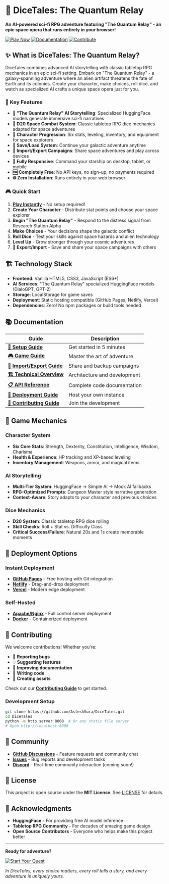 # 🎲 DiceTales: The Quantum Relay

**An AI-powered sci-fi RPG adventure featuring "The Quantum Relay" - an epic space opera that runs entirely in your browser!**

[![Play Now](https://img.shields.io/badge/🎮-Play%20Now-green?style=for-the-badge)](index.html)
[![Documentation](https://img.shields.io/badge/📚-Documentation-blue?style=for-the-badge)](docs/README.md)
[![Contribute](https://img.shields.io/badge/🤝-Contribute-orange?style=for-the-badge)](docs/CONTRIBUTING.md)

## ✨ What is DiceTales: The Quantum Relay?

DiceTales combines advanced AI storytelling with classic tabletop RPG mechanics in an epic sci-fi setting. Embark on "The Quantum Relay" - a galaxy-spanning adventure where an alien artifact threatens the fate of Earth and its colonies. Create your character, make choices, roll dice, and watch as specialized AI crafts a unique space opera just for you.

### 🚀 Key Features

- **🤖 "The Quantum Relay" AI Storytelling**: Specialized HuggingFace models generate immersive sci-fi narratives
- **🎲 D20 Space Combat System**: Classic tabletop RPG dice mechanics adapted for space adventures
- **👤 Character Progression**: Six stats, leveling, inventory, and equipment for space explorers
- **💾 Save/Load System**: Continue your galactic adventure anytime
- **📂 Import/Export Campaigns**: Share space adventures and play across devices
- **📱 Fully Responsive**: Command your starship on desktop, tablet, or mobile
- **🆓 Completely Free**: No API keys, no sign-up, no payments required
- **🌐 Zero Installation**: Runs entirely in your web browser

### 🎮 Quick Start

1. **[Play Instantly](index.html)** - No setup required!
2. **Create Your Character** - Distribute stat points and choose your space explorer
3. **Begin "The Quantum Relay"** - Respond to the distress signal from Research Station Alpha
4. **Make Choices** - Your decisions shape the galactic conflict
5. **Roll Dice** - Test your skills against space hazards and alien technology
6. **Level Up** - Grow stronger through your cosmic adventures
7. **📂 Export/Import** - Save and share your space campaigns with others

## 🏗️ Technology Stack

- **Frontend**: Vanilla HTML5, CSS3, JavaScript (ES6+)
- **AI Services**: "The Quantum Relay" specialized HuggingFace models (DialoGPT, GPT-2)
- **Storage**: LocalStorage for game saves
- **Deployment**: Static hosting compatible (GitHub Pages, Netlify, Vercel)
- **Dependencies**: Zero! No npm packages or build tools needed

## 📚 Documentation

| Guide | Description |
|-------|-------------|
| **[📖 Setup Guide](docs/SETUP_GUIDE.md)** | Get started in 5 minutes |
| **[🎮 Game Guide](docs/GAME_GUIDE.md)** | Master the art of adventure |
| **[📂 Import/Export Guide](docs/IMPORT_EXPORT_GUIDE.md)** | Share and backup campaigns |
| **[🏗️ Technical Overview](docs/TECHNICAL_OVERVIEW.md)** | Architecture and development |
| **[📋 API Reference](docs/API_REFERENCE.md)** | Complete code documentation |
| **[🚀 Deployment Guide](docs/DEPLOYMENT_GUIDE.md)** | Host your own instance |
| **[🤝 Contributing Guide](docs/CONTRIBUTING.md)** | Join the development |

## 🎯 Game Mechanics

### Character System
- **Six Core Stats**: Strength, Dexterity, Constitution, Intelligence, Wisdom, Charisma
- **Health & Experience**: HP tracking and XP-based leveling
- **Inventory Management**: Weapons, armor, and magical items

### AI Storytelling
- **Multi-Tier System**: HuggingFace → Simple AI → Mock AI fallbacks
- **RPG-Optimized Prompts**: Dungeon Master style narrative generation
- **Context-Aware**: Story adapts to your character and previous choices

### Dice Mechanics
- **D20 System**: Classic tabletop RPG dice rolling
- **Skill Checks**: Roll + Stat vs. Difficulty Class
- **Critical Success/Failure**: Natural 20s and 1s create memorable moments

## 🚀 Deployment Options

### Instant Deployment
- **[GitHub Pages](docs/DEPLOYMENT_GUIDE.md#github-pages)** - Free hosting with Git integration
- **[Netlify](docs/DEPLOYMENT_GUIDE.md#netlify)** - Drag-and-drop deployment
- **[Vercel](docs/DEPLOYMENT_GUIDE.md#vercel)** - Modern edge deployment

### Self-Hosted
- **[Apache/Nginx](docs/DEPLOYMENT_GUIDE.md#self-hosted)** - Full control server deployment
- **[Docker](docs/DEPLOYMENT_GUIDE.md#docker-deployment)** - Containerized deployment

## 🤝 Contributing

We welcome contributions! Whether you're:
- 🐛 **Reporting bugs**
- 💡 **Suggesting features** 
- 📝 **Improving documentation**
- 🔧 **Writing code**
- 🎨 **Creating assets**

Check out our **[Contributing Guide](docs/CONTRIBUTING.md)** to get started.

### Development Setup
```bash
git clone https://github.com/AsleshSura/DiceTales.git
cd DiceTales
python -m http.server 8000  # Or any static file server
# Open http://localhost:8000
```

## 🌟 Community

- **[GitHub Discussions](https://github.com/AsleshSura/DiceTales/discussions)** - Feature requests and community chat
- **[Issues](https://github.com/AsleshSura/DiceTales/issues)** - Bug reports and development tasks
- **[Discord](#)** - Real-time community interaction (coming soon!)

## 📜 License

This project is open source under the **MIT License**. See [LICENSE](LICENSE) for details.

## 🙏 Acknowledgments

- **HuggingFace** - For providing free AI model inference
- **Tabletop RPG Community** - For decades of amazing game design
- **Open Source Contributors** - Everyone who helps make this project better

---

**Ready for adventure?** 

[![Start Your Quest](https://img.shields.io/badge/🗡️-Start%20Your%20Quest-red?style=for-the-badge&size=large)](index.html)

*In DiceTales, every choice matters, every roll tells a story, and every adventure is uniquely yours.*